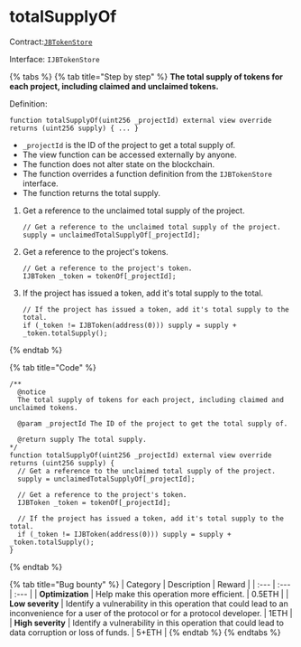 # totalSupplyOf

Contract:[`JBTokenStore`](../)​‌

Interface: `IJBTokenStore`

{% tabs %}
{% tab title="Step by step" %}
**The total supply of tokens for each project, including claimed and unclaimed tokens.**  
  
Definition:

```solidity
function totalSupplyOf(uint256 _projectId) external view override returns (uint256 supply) { ... }
```

* `_projectId` is the ID of the project to get a total supply of.
* The view function can be accessed externally by anyone. 
* The function does not alter state on the blockchain.
* The function overrides a function definition from the `IJBTokenStore` interface.
* The function returns the total supply.

1. Get a reference to the unclaimed total supply of the project.

   ```solidity
   // Get a reference to the unclaimed total supply of the project.
   supply = unclaimedTotalSupplyOf[_projectId];
   ```

2. Get a reference to the project's tokens.

   ```solidity
   // Get a reference to the project's token.
   IJBToken _token = tokenOf[_projectId];
   ```

3. If the project has issued a token, add it's total supply to the total.

   ```solidity
   // If the project has issued a token, add it's total supply to the total.
   if (_token != IJBToken(address(0))) supply = supply + _token.totalSupply();
   ```
{% endtab %}

{% tab title="Code" %}
```solidity
/** 
  @notice 
  The total supply of tokens for each project, including claimed and unclaimed tokens.

  @param _projectId The ID of the project to get the total supply of.

  @return supply The total supply.
*/
function totalSupplyOf(uint256 _projectId) external view override returns (uint256 supply) {
  // Get a reference to the unclaimed total supply of the project.
  supply = unclaimedTotalSupplyOf[_projectId];

  // Get a reference to the project's token.
  IJBToken _token = tokenOf[_projectId];

  // If the project has issued a token, add it's total supply to the total.
  if (_token != IJBToken(address(0))) supply = supply + _token.totalSupply();
}
```
{% endtab %}

{% tab title="Bug bounty" %}
| Category | Description | Reward |
| :--- | :--- | :--- |
| **Optimization** | Help make this operation more efficient. | 0.5ETH |
| **Low severity** | Identify a vulnerability in this operation that could lead to an inconvenience for a user of the protocol or for a protocol developer. | 1ETH |
| **High severity** | Identify a vulnerability in this operation that could lead to data corruption or loss of funds. | 5+ETH |
{% endtab %}
{% endtabs %}

